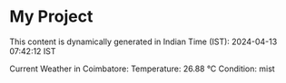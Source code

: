 # My Project

This content is dynamically generated in Indian Time (IST): 2024-04-13 07:42:12 IST


Current Weather in Coimbatore:
Temperature: 26.88 °C
Condition: mist
